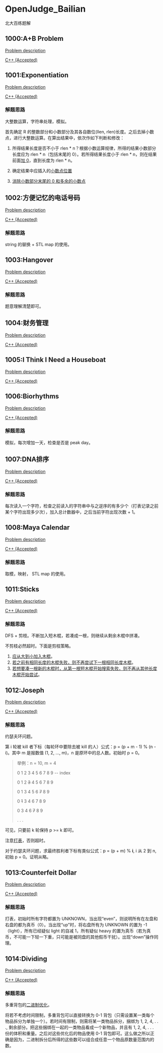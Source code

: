 # OpenJudge_Bailian
北大百练题解

## 1000:A+B Problem

[Problem description](http://bailian.openjudge.cn/practice/1000/)

[C++ (Accepted)](https://github.com/Heliovic/OpenJudge_Bailian/blob/master/1000/main.cpp)

## 1001:Exponentiation

[Problem description](http://bailian.openjudge.cn/practice/1001/)

[C++ (Accepted)](https://github.com/Heliovic/OpenJudge_Bailian/blob/master/1001/main.cpp)

### 解题思路

大整数运算，字符串处理，模拟。

首先确定 R 的整数部分和小数部分及其各自数位(llen, rlen)长度。之后去掉小数点，进行大整数运算。在算出结果中，依次作如下判断和修改：

1. 所得结果长度是否不小于 rlen * n？根据小数运算规律，所得的结果小数部分长度应为 rlen * n（包括末尾的 0）。若所得结果长度小于 rlen * n，则在结果前面[加 0](https://github.com/Heliovic/OpenJudge_Bailian/blob/master/1001/main.cpp#L63)，直到长度为 rlen * n。

2. 确定结果中应插入的[小数点位置](https://github.com/Heliovic/OpenJudge_Bailian/blob/master/1001/main.cpp#L66)

3. [消除小数部分末尾的 0 和多余的小数点](https://github.com/Heliovic/OpenJudge_Bailian/blob/master/1001/main.cpp#L70)

## 1002:方便记忆的电话号码

[Problem description](http://bailian.openjudge.cn/practice/1002/)

[C++ (Accepted)](https://github.com/Heliovic/OpenJudge_Bailian/blob/master/1002/main.cpp)

### 解题思路

string 的替换 + STL map 的使用。

## 1003:Hangover

[Problem description](http://bailian.openjudge.cn/practice/1003/)

[C++ (Accepted)](https://github.com/Heliovic/OpenJudge_Bailian/blob/master/1003/main.cpp)

### 解题思路

题意理解清楚即可。

## 1004:财务管理

[Problem description](http://bailian.openjudge.cn/practice/1004/)

[C++ (Accepted)](https://github.com/Heliovic/OpenJudge_Bailian/blob/master/1004/main.cpp)

## 1005:I Think I Need a Houseboat

[Problem description](http://bailian.openjudge.cn/practice/1005/)

[C++ (Accepted)](https://github.com/Heliovic/OpenJudge_Bailian/blob/master/1005/main.cpp)

## 1006:Biorhythms

[Problem description](http://bailian.openjudge.cn/practice/1006/)

[C++ (Accepted)](https://github.com/Heliovic/OpenJudge_Bailian/blob/master/1006/main.cpp)

### 解题思路

模拟，每次增加一天，检查是否是 peak day。

## 1007:DNA排序

[Problem description](http://bailian.openjudge.cn/practice/1007/)

[C++ (Accepted)](https://github.com/Heliovic/OpenJudge_Bailian/blob/master/1007/main.cpp)

### 解题思路

每次读入一个字符，检查之前读入的字符串中与之逆序的有多少个（打表记录之前某个字符出现多少次），加入总计数器中，之后当前字符出现次数 + 1。

## 1008:Maya Calendar

[Problem description](http://bailian.openjudge.cn/practice/1008/)

[C++ (Accepted)](https://github.com/Heliovic/OpenJudge_Bailian/blob/master/1008/main.cpp)

### 解题思路

取模，映射， STL map 的使用。

## 1011:Sticks

[Problem description](http://bailian.openjudge.cn/practice/1011/)

[C++ (Accepted)](https://github.com/Heliovic/OpenJudge_Bailian/blob/master/1011/main.cpp)

### 解题思路

DFS + 剪枝。不断加入短木棍，若凑成一根，则继续从剩余木棍中拼凑。

不剪枝必然超时。下面是剪枝策略。

1. [应从大到小加入木棍](https://github.com/Heliovic/OpenJudge_Bailian/blob/master/1011/main.cppL25)。
2. [若之前有相同长度的木棍失败，则不再尝试下一根相同长度木棍](https://github.com/Heliovic/OpenJudge_Bailian/blob/master/1011/main.cppL27)。
3. [若想要凑一根新的木棍时，从第一根短木棍开始搜索失败，则不再从其他长度木棍开始尝试](https://github.com/Heliovic/OpenJudge_Bailian/blob/master/1011/main.cppL32)。

## 1012:Joseph

[Problem description](http://bailian.openjudge.cn/practice/1012/)

[C++ (Accepted)](https://github.com/Heliovic/OpenJudge_Bailian/blob/master/1012/main.cpp)

### 解题思路

约瑟夫环问题。

第 i 轮被 kill 者下标（每轮环中要除去被 kill 的人）公式：p = (p + m - 1) % (n - i)。其中 m 是报数值 (1, 2, ..., m)，n 是原环中的总人数。初始时 p = 0。

> 举例：n = 10, m = 4
> 
> 0 1 2 3 4 5 6 7 8 9 -- index
>
> 0 1 2 ~~3~~ 4 5 6 7 8 9
>
> 0 1 3 4 5 6 ~~7~~ 8 9
> 
> 0 ~~1~~ 3 4 6 7 8 9
>
> 0 3 4 6 ~~7~~ 8 9
>
> . . .

可见，只要前 k 轮保持 p >= k 即可。

注意[打表](https://github.com/Heliovic/OpenJudge_Bailian/blob/master/1012/main.cpp#L37)，否则超时。

对于约瑟夫环问题，求最终胜利者下标有类似公式：p = (p + m) % **i**, i 从 2 到 n, 初始 p = 0。证明从略。

## 1013:Counterfeit Dollar

[Problem description](http://bailian.openjudge.cn/practice/1013/)

[C++ (Accepted)](https://github.com/Heliovic/OpenJudge_Bailian/blob/master/1013/main.cpp)

### 解题思路

打表，初始时所有字符都置为 UNKNOWN，当出现“even”，则说明所有在左盘和右盘的都为真币（0）。当出现“up”时，将右盘所有为 UNKNOWN 的置为 -1（light），所有已经疑似 light 的自减 1，所有疑似 heavy 的置为真币（若为真币，不可能一下轻一下重，只可能是被同盘的其他假币干扰）。出现“down”操作同理。

## 1014:Dividing

[Problem description](http://bailian.openjudge.cn/practice/1014/)

[C++ (Accepted)](https://github.com/Heliovic/OpenJudge_Bailian/blob/master/1014/main.cpp)

### 解题思路

多重背包的[二进制优化](https://github.com/Heliovic/OpenJudge_Bailian/blob/master/1014/main.cpp#L59)。

将若不考虑时间限制，多重背包可以直接转换为 0-1 背包（只需设置某一类每个物品拆分为单独一个）。若时间有限制，则需将某一类物品拆分，捆绑为 1, 2, 4, . . ., 剩余部分。把这些捆绑在一起的一类物品看成一个新物品，并且有 1, 2, 4, . . . 份的体积和重量。之后对这些优化后的物品使用 0-1 背包即可。这么做之所以正确是因为，二进制拆分后所得的这些数可以组合成任意一个物品原数量范围内的数。
